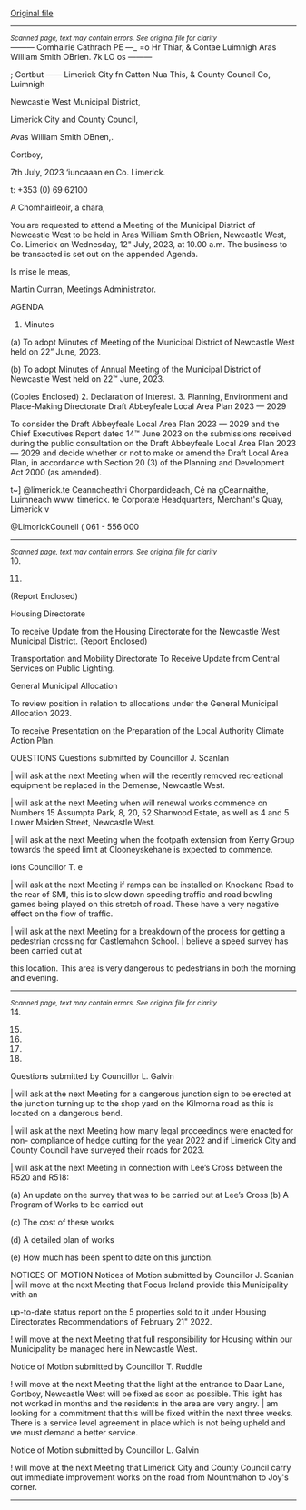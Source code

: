 [Original file](https://www.limerick.ie/sites/default/files/media/documents/2023-07/00-Agenda-Monthly-Meeting-of-the-Municipal-District-of-Newcastle-West-12th-July-2023.pdf)

---
*<small>Scanned page, text may contain errors. See original file for clarity</small>*  
_—_—_—_ Comhairie Cathrach PE —_ =o Hr Thiar,
& Contae Luimnigh Aras William Smith OBrien.
7k LO os ———

; Gortbut
—— Limerick City fn Catton Nua This,
& County Council Co, Luimnigh

Newcastle West Municipal District,

Limerick City and County Council,

Avas William Smith OBnen,.

Gortboy,

7th July, 2023 ‘iuncaaan en
Co. Limerick.

t: +353 (0) 69 62100

A Chomhairleoir, a chara,

You are requested to attend a Meeting of the Municipal District of Newcastle West to be held
in Aras William Smith OBrien, Newcastle West, Co. Limerick on Wednesday, 12" July, 2023,
at 10.00 a.m. The business to be transacted is set out on the appended Agenda.

Is mise le meas,

Martin Curran,
Meetings Administrator.

AGENDA
1. Minutes

(a) To adopt Minutes of Meeting of the Municipal District of Newcastle West held on
22” June, 2023.

(b) To adopt Minutes of Annual Meeting of the Municipal District of Newcastle West
held on 22™ June, 2023.

(Copies Enclosed)
2. Declaration of Interest.
3. Planning, Environment and Place-Making Directorate
Draft Abbeyfeale Local Area Plan 2023 — 2029

To consider the Draft Abbeyfeale Local Area Plan 2023 — 2029 and the Chief
Executives Report dated 14™ June 2023 on the submissions received during the
public consultation on the Draft Abbeyfeale Local Area Plan 2023 — 2029 and decide
whether or not to make or amend the Draft Local Area Plan, in accordance with
Section 20 (3) of the Planning and Development Act 2000 (as amended).

t~] @limerick.te
Ceanncheathri Chorpardideach, Cé na gCeannaithe, Luimneach www. timerick. te
Corporate Headquarters, Merchant's Quay, Limerick v

@LimorickCouneil
( 061 - 556 000


---
*<small>Scanned page, text may contain errors. See original file for clarity</small>*  
10.

11.

(Report Enclosed)

Housing Directorate

To receive Update from the Housing Directorate for the Newcastle West Municipal
District.
(Report Enclosed)

Transportation and Mobility Directorate
To Receive Update from Central Services on Public Lighting.

General Municipal Allocation

To review position in relation to allocations under the General Municipal Allocation
2023.

To receive Presentation on the Preparation of the Local Authority Climate Action Plan.

QUESTIONS
Questions submitted by Councillor J. Scanlan

| will ask at the next Meeting when will the recently removed recreational
equipment be replaced in the Demense, Newcastle West.

| will ask at the next Meeting when will renewal works commence on Numbers 15
Assumpta Park, 8, 20, 52 Sharwood Estate, as well as 4 and 5 Lower Maiden Street,
Newcastle West.

| will ask at the next Meeting when the footpath extension from Kerry Group
towards the speed limit at Clooneyskehane is expected to commence.

ions Councillor T. e

| will ask at the next Meeting if ramps can be installed on Knockane Road to the rear
of SMI, this is to slow down speeding traffic and road bowling games being played on
this stretch of road. These have a very negative effect on the flow of traffic.

| will ask at the next Meeting for a breakdown of the process for getting a pedestrian
crossing for Castlemahon School. | believe a speed survey has been carried out at

this location. This area is very dangerous to pedestrians in both the morning and
evening.


---
*<small>Scanned page, text may contain errors. See original file for clarity</small>*  
14.

15.

16.

17.

19.

Questions submitted by Councillor L. Galvin

| will ask at the next Meeting for a dangerous junction sign to be erected at the
junction turning up to the shop yard on the Kilmorna road as this is located on a
dangerous bend.

| will ask at the next Meeting how many legal proceedings were enacted for non-
compliance of hedge cutting for the year 2022 and if Limerick City and County
Council have surveyed their roads for 2023.

| will ask at the next Meeting in connection with Lee’s Cross between the R520 and
R518:

(a) An update on the survey that was to be carried out at Lee’s Cross
(b) A Program of Works to be carried out

(c) The cost of these works

(d) A detailed plan of works

(e) How much has been spent to date on this junction.

NOTICES OF MOTION
Notices of Motion submitted by Councillor J. Scanian
| will move at the next Meeting that Focus Ireland provide this Municipality with an

up-to-date status report on the 5 properties sold to it under Housing Directorates
Recommendations of February 21" 2022.

! will move at the next Meeting that full responsibility for Housing within our
Municipality be managed here in Newcastle West.

Notice of Motion submitted by Councillor T. Ruddle

! will move at the next Meeting that the light at the entrance to Daar Lane, Gortboy,
Newcastle West will be fixed as soon as possible. This light has not worked in months
and the residents in the area are very angry. | am looking for a commitment that this
will be fixed within the next three weeks. There is a service level agreement in place
which is not being upheld and we must demand a better service.

Notice of Motion submitted by Councillor L. Galvin

! will move at the next Meeting that Limerick City and County Council carry out
immediate improvement works on the road from Mountmahon to Joy's corner.


---
